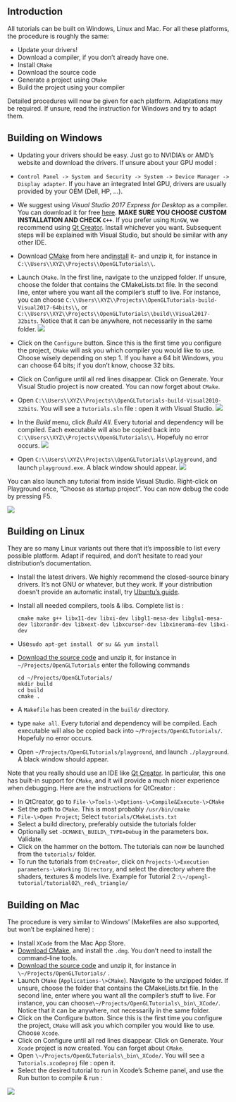Introduction
------------

All tutorials can be built on Windows, Linux and Mac. For all these platforms, the procedure is roughly the same:

- Update your drivers!
- Download a compiler, if you don’t already have one.
- Install `CMake`
- Download the source code
- Generate a project using `CMake`
- Build the project using your compiler

Detailed procedures will now be given for each platform. Adaptations may be required. If unsure, read the instruction for Windows and try to adapt them.

Building on Windows
-------------------

-   Updating your drivers should be easy. Just go to NVIDIA’s or AMD’s website and download the drivers. If unsure about your GPU model :
-   `Control Panel -> System and Security -> System -> Device Manager -> Display adapter`. If you have an integrated Intel GPU, drivers are usually provided by your OEM (Dell, HP, …).
-   We suggest using *Visual Studio 2017 Express for Desktop* as a compiler. You can download it for free
    [here](https://www.visualstudio.com/en-US/products/visual-studio-express-vs). **MAKE SURE YOU CHOOSE CUSTOM INSTALLATION AND CHECK `C++`**. If you prefer using `MinGW`, we recommend using [Qt Creator](http://qt-project.org/). Install whichever you want. Subsequent steps will be explained with Visual Studio, but should be similar with any other IDE.
-   Download [CMake](http://www.cmake.org/cmake/resources/software.html) from here and[install](http://www.opengl-tutorial.org/download/) it- and unzip it, for instance in `C:\\Users\\XYZ\\Projects\\OpenGLTutorials\\`.
-   Launch `CMake`. In the first line, navigate to the unzipped folder. If unsure, choose the folder that contains the CMakeLists.txt file. In the second line, enter where you want all the compiler’s stuff to live. For instance, you can choose `C:\\Users\\XYZ\\Projects\\OpenGLTutorials-build-Visual2017-64bits\\`, or `C:\\Users\\XYZ\\Projects\\OpenGLTutorials\\build\\Visual2017-32bits`.
    Notice that it can be anywhere, not necessarily in the same folder. ![](fig/CMake.png)
-   Click on the `Configure` button. Since this is the first time you configure the project, `CMake` will ask you which compiler you would like to use. Choose wisely depending on step 1. If you have a 64 bit Windows, you can choose 64 bits; if you don’t know, choose 32 bits.
-   Click on Configure until all red lines disappear. Click on Generate. Your Visual Studio project is now created. You can now forget about `CMake`.
-   Open `C:\\Users\\XYZ\\Projects\\OpenGLTutorials-build-Visual2010-32bits`. You will see a `Tutorials.sln` file : open it with Visual Studio.
    ![](fig/directories.png)

- In the *Build* menu, click *Build All*. Every tutorial and dependency will be compiled. Each executable will also be copied back into `C:\\Users\\XYZ\\Projects\\OpenGLTutorials\\`. Hopefuly no error occurs.
  ![](fig/visual_2010.png)

-   Open `C:\\Users\\XYZ\\Projects\\OpenGLTutorials\\playground`, and launch `playground.exe`. A black window should appear.
    ![](fig/empty_window.png)

You can also launch any tutorial from inside Visual Studio. Right-click on Playground once, “Choose as startup project”. You can now debug the code by pressing F5.

![](fig/StartupProject.png)

Building on Linux
-----------------

They are so many Linux variants out there that it’s impossible to list every possible platform. Adapt if required, and don’t hesitate to read your distribution’s documentation.

- Install the latest drivers. We highly recommend the closed-source binary drivers. It’s not GNU or whatever, but they work. If your distribution doesn’t provide an automatic install, try [Ubuntu’s guide](http://help.ubuntu.com/community/BinaryDriverHowto).

-   Install all needed compilers, tools & libs. Complete list is :
    
    ```
    cmake make g++ libx11-dev libxi-dev libgl1-mesa-dev libglu1-mesa-dev libxrandr-dev libxext-dev libxcursor-dev libxinerama-dev libxi-dev
    ```
    
- Use`sudo apt-get install ` or `su && yum install`

- [Download the source code](http://www.opengl-tutorial.org/download/) and unzip it, for instance in `~/Projects/OpenGLTutorials` enter the following commands

  ```
  cd ~/Projects/OpenGLTutorials/
  mkdir build
  cd build
  cmake .
  ```

- A `Makefile` has been created in the `build/` directory.

- type `make all`. Every tutorial and dependency will be compiled. Each executable will also be copied back into `~/Projects/OpenGLTutorials/`. Hopefuly no error occurs.

-   Open `~/Projects/OpenGLTutorials/playground`, and launch `./playground`. A black window should appear.

Note that you really should use an IDE like [Qt Creator](http://qt-project.org/). In particular, this one has built-in support for `CMake`, and it will provide a much nicer experience when debugging. Here are the instructions for QtCreator :

-   In QtCreator, go to `File-\>Tools-\>Options-\>Compile&Execute-\>CMake`
-   Set the path to `CMake`. This is most probably `/usr/bin/cmake`
-   `File-\>Open Project`; Select `tutorials/CMakeLists.txt`
-   Select a build directory, preferably outside the tutorials folder
-   Optionally set `-DCMAKE\_BUILD\_TYPE=Debug` in the parameters box. Validate.
-   Click on the hammer on the bottom. The tutorials can now be launched from the `tutorials/` folder.
-   To run the tutorials from `QtCreator`, click on `Projects-\>Execution parameters-\>Working Directory`, and select the directory where the shaders, textures & models live. Example for Tutorial 2 :`\~/opengl-tutorial/tutorial02\_red\_triangle/`

Building on Mac
---------------

The procedure is very similar to Windows’ (Makefiles are also supported, but won’t be explained here) :

-   Install `XCode` from the Mac App Store.
-   [Download CMake](http://www.cmake.org/cmake/resources/software.html), and install the `.dmg`. You don’t need to install the command-line tools.
-   [Download the source code](http://www.opengl-tutorial.org/download/) and unzip it, for instance in `\~/Projects/OpenGLTutorials/` .
-   Launch `CMake` (`Applications-\>CMake`). Navigate to the unzipped folder. If unsure, choose the folder that contains the CMakeLists.txt file. In the second line, enter where you want all the compiler’s stuff to live. For instance, you can choose`\~/Projects/OpenGLTutorials\_bin\_XCode/`. Notice that it can be anywhere, not necessarily in the same folder.
-   Click on the Configure button. Since this is the first time you configure the project, `CMake` will ask you which compiler you would like to use. Choose `Xcode`.
-   Click on Configure until all red lines disappear. Click on Generate. Your `Xcode` project is now created. You can forget about `CMake`.
-   Open `\~/Projects/OpenGLTutorials\_bin\_XCode/`. You will see a `Tutorials.xcodeproj` file : open it.
-   Select the desired tutorial to run in Xcode’s Scheme panel, and use the Run button to compile & run :

![](fig/Xcode-projectselection.png)
